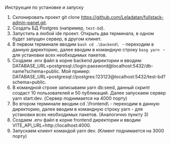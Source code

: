 Инструкция по установке и запуску

1) Склонировать проект git clone https://github.com/Leladatan/fullstack-admin-panel.git.
2) Создать БД Postgres (например, `test-bd`).
3) Запустить в любой ide проект. Открыть два терминала, в одном будет запущен сервер, в другом клинет.
4) В первом терминале вводим ```bash cd .\backend\ ``` - переходим в данную директорию, далее вводим в командную строку ```basg yarn ``` - для установки всех необходимых пакетов.
5) Создаем .env файл в корне backend директории и вводим: DATABASE_URL=postgresql://login:password@localhost:5432/db-name?schema=public. Мой пример: DATABASE_URL=postgresql://postgres:123123@localhost:5432/test-bd?schema=public.
6) В командной строке записываем yarn db:seed, данный скрипт создаст 10 пользователей и 50 публикаций. Далее запускаем сервер yarn start:dev. (Сервер поднимается на 4000 порту)
7) Во втором терминале вводим cd .\frontend\ - переходим в данную директорию, далее вводим в командную строку yarn - для установки всех необходимых пакетов. (Аналогично пункту 3)
8) Создаем .env файл в корне frontend директории и вводим VITE_API_URL=http://localhost:4000.
9) Запускаем клиент командой yarn dev. (Клиент поднимается на 3000 порту)
